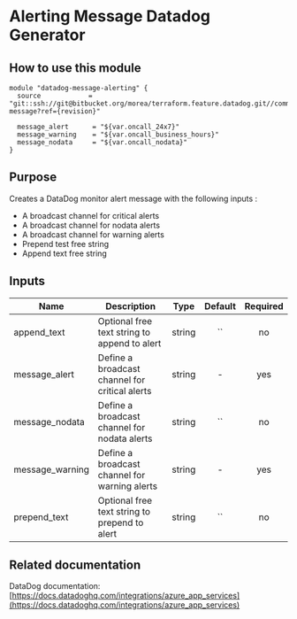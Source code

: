 Alerting Message Datadog Generator
==================================

How to use this module
----------------------

```
module "datadog-message-alerting" {
  source            = "git::ssh://git@bitbucket.org/morea/terraform.feature.datadog.git//common/alerting-message?ref={revision}"

  message_alert      = "${var.oncall_24x7}"
  message_warning    = "${var.oncall_business_hours}"
  message_nodata     = "${var.oncall_nodata}"
}
```

Purpose
-------

Creates a DataDog monitor alert message with the following inputs :

* A broadcast channel for critical alerts
* A broadcast channel for nodata alerts
* A broadcast channel for warning alerts
* Prepend test free string
* Append text free string

Inputs
------

| Name | Description | Type | Default | Required |
|------|-------------|:----:|:-----:|:-----:|
| append_text | Optional free text string to append to alert | string | `` | no |
| message_alert | Define a broadcast channel for critical alerts | string | - | yes |
| message_nodata | Define a broadcast channel for nodata alerts | string | `` | no |
| message_warning | Define a broadcast channel for warning alerts | string | - | yes |
| prepend_text | Optional free text string to prepend to alert | string | `` | no |

Related documentation
---------------------

DataDog documentation: [https://docs.datadoghq.com/integrations/azure_app_services](https://docs.datadoghq.com/integrations/azure_app_services)
